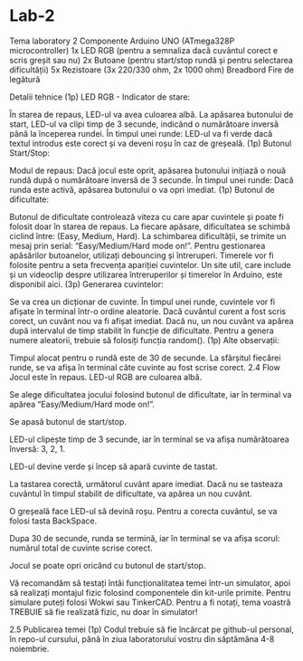 # Lab-2
Tema laboratory 2
Componente Arduino UNO (ATmega328P microcontroller) 1x LED RGB (pentru a semnaliza dacă cuvântul corect e scris greșit sau nu) 2x Butoane (pentru start/stop rundă și pentru selectarea dificultății) 5x Rezistoare (3x 220/330 ohm, 2x 1000 ohm) Breadbord Fire de legătură

Detalii tehnice (1p) LED RGB - Indicator de stare:

În starea de repaus, LED-ul va avea culoarea albă. La apăsarea butonului de start, LED-ul va clipi timp de 3 secunde, indicând o numărătoare inversă până la începerea rundei. În timpul unei runde: LED-ul va fi verde dacă textul introdus este corect și va deveni roșu în caz de greșeală. (1p) Butonul Start/Stop:

Modul de repaus: Dacă jocul este oprit, apăsarea butonului inițiază o nouă rundă după o numărătoare inversă de 3 secunde. În timpul unei runde: Dacă runda este activă, apăsarea butonului o va opri imediat. (1p) Butonul de dificultate:

Butonul de dificultate controlează viteza cu care apar cuvintele și poate fi folosit doar în starea de repaus. La fiecare apăsare, dificultatea se schimbă ciclind între: (Easy, Medium, Hard). La schimbarea dificultății, se trimite un mesaj prin serial: “Easy/Medium/Hard mode on!”. Pentru gestionarea apăsărilor butoanelor, utilizați debouncing și întreruperi. Timerele vor fi folosite pentru a seta frecvența apariției cuvintelor. Un site util, care include și un videoclip despre utilizarea întreruperilor și timerelor în Arduino, este disponibil aici. (3p) Generarea cuvintelor:

Se va crea un dicționar de cuvinte. În timpul unei runde, cuvintele vor fi afișate în terminal într-o ordine aleatorie. Dacă cuvântul curent a fost scris corect, un cuvânt nou va fi afișat imediat. Dacă nu, un nou cuvânt va apărea după intervalul de timp stabilit în funcție de dificultate. Pentru a genera numere aleatorii, trebuie să folosiți funcția random(). (1p) Alte observații:

Timpul alocat pentru o rundă este de 30 de secunde. La sfârșitul fiecărei runde, se va afișa în terminal câte cuvinte au fost scrise corect. 2.4 Flow Jocul este în repaus. LED-ul RGB are culoarea albă.

Se alege dificultatea jocului folosind butonul de dificultate, iar în terminal va apărea “Easy/Medium/Hard mode on!”.

Se apasă butonul de start/stop.

LED-ul clipește timp de 3 secunde, iar în terminal se va afișa numărătoarea înversă: 3, 2, 1.

LED-ul devine verde și încep să apară cuvinte de tastat.

La tastarea corectă, următorul cuvânt apare imediat. Dacă nu se tasteaza cuvântul în timpul stabilit de dificultate, va apărea un nou cuvânt.

O greșeală face LED-ul să devină roșu. Pentru a corecta cuvântul, se va folosi tasta BackSpace.

Dupa 30 de secunde, runda se termină, iar în terminal se va afișa scorul: numărul total de cuvinte scrise corect.

Jocul se poate opri oricând cu butonul de start/stop.

Vă recomandăm să testați întâi funcționalitatea temei într-un simulator, apoi să realizați montajul fizic folosind componentele din kit-urile primite. Pentru simulare puteți folosi Wokwi sau TinkerCAD. Pentru a fi notați, tema voastră TREBUIE să fie realizată fizic, nu doar în simulator!

2.5 Publicarea temei (1p) Codul trebuie să fie încărcat pe github-ul personal, în repo-ul cursului, până în ziua laboratorului vostru din săptămâna 4-8 noiembrie.
